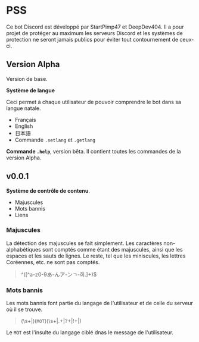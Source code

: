 # PSS
Ce bot Discord est développé par StartPimp47 et DeepDev404. Il a pour projet de protéger au maximum les serveurs Discord et les systèmes de protection ne seront jamais publics pour éviter tout contournement de ceux-ci.

## Version Alpha
Version de base.

**Système de langue**

Ceci permet à chaque utilisateur de pouvoir comprendre le bot dans sa langue natale.
  * Français
  * English
  * 日本語
  * Commande `.setlang` et `.getlang`

**Commande `.help`**, version bêta. Il contient toutes les commandes de la version Alpha.

## v0.0.1

**Système de contrôle de contenu**.
 * Majuscules
 * Mots bannis
 * Liens

### Majuscules
La détection des majuscules se fait simplement. Les caractères non-alphabétiques sont comptés comme étant des majuscules, ainsi que les espaces et les sauts de lignes. Le reste, tel que les miniscules, les lettres Coréennes, etc. ne sont pas comptés.
> ^([^a-z0-9あ-んア-ンㄱ-희.]+)$

### Mots bannis
Les mots bannis font partie du langage de l'utilisateur et de celle du serveur où il se trouve.
> (\s+|)(`MOT`)(\s+|\.+|\?+|!+|)

Le `MOT` est l'insulte du langage ciblé dnas le message de l'utilisateur.
